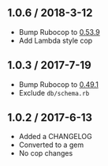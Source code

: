 ## 1.0.6 / 2018-3-12

* Bump Rubocop to [0.53.9](https://github.com/bbatsov/rubocop/blob/master/CHANGELOG.md#0530-2018-03-05)
* Add Lambda style cop


## 1.0.3 / 2017-7-19

* Bump Rubocop to [0.49.1](https://github.com/bbatsov/rubocop/blob/master/CHANGELOG.md#0491-2017-05-29)
* Exclude `db/schema.rb`

## 1.0.2 / 2017-6-13

* Added a CHANGELOG
* Converted to a gem
* No cop changes
